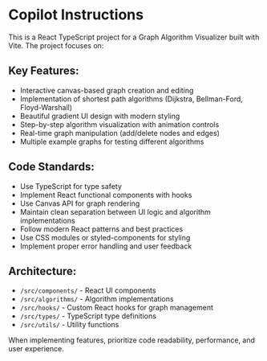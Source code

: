 # Copilot Instructions

<!-- Use this file to provide workspace-specific custom instructions to Copilot. For more details, visit https://code.visualstudio.com/docs/copilot/copilot-customization#_use-a-githubcopilotinstructionsmd-file -->

This is a React TypeScript project for a Graph Algorithm Visualizer built with Vite. The project focuses on:

## Key Features:
- Interactive canvas-based graph creation and editing
- Implementation of shortest path algorithms (Dijkstra, Bellman-Ford, Floyd-Warshall)
- Beautiful gradient UI design with modern styling
- Step-by-step algorithm visualization with animation controls
- Real-time graph manipulation (add/delete nodes and edges)
- Multiple example graphs for testing different algorithms

## Code Standards:
- Use TypeScript for type safety
- Implement React functional components with hooks
- Use Canvas API for graph rendering
- Maintain clean separation between UI logic and algorithm implementations
- Follow modern React patterns and best practices
- Use CSS modules or styled-components for styling
- Implement proper error handling and user feedback

## Architecture:
- `/src/components/` - React UI components
- `/src/algorithms/` - Algorithm implementations
- `/src/hooks/` - Custom React hooks for graph management
- `/src/types/` - TypeScript type definitions
- `/src/utils/` - Utility functions

When implementing features, prioritize code readability, performance, and user experience.
